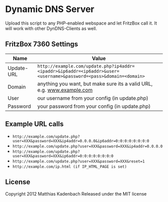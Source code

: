 Dynamic DNS Server
==================

Upload this script to any PHP-enabled webspace and let FritzBox call it. It will work with other DynDNS-Clients as well.


FritzBox 7360 Settings
----------------------

Name         | Value
------------ | -------------
Update-URL   | ```http://example.com/update.php?ip4addr=<ipaddr>&ip6addr=<ip6addr>&user=<username>&password=<pass>&domain=<domain>```
Domain       | anything you want, but make sure its a valid URL, e.g. www.example.com
User         | our username from your config (in update.php)
Password     | your password from your config (in update.php)

Example URL calls
-----------------
* ```http://example.com/update.php?user=XXX&password=XXX&ip4addr=0.0.0.0&ip6addr=0:0:0:0:0:0:0:0```
* ```http://example.com/update.php?user=XXX&password=XXX&ip4addr=0.0.0.0```
* ```http://example.com/update.php?user=XXX&password=XXX&ip6addr=0:0:0:0:0:0:0:0``` 
* ```http://example.com/update.php?user=XXX&password=XXX&reset=1```
* ```http://example.com/ip.html (if IP_HTML_PAGE is set)```

License
-------
Copyright 2012 Matthias Kadenbach
Released under the MIT license


